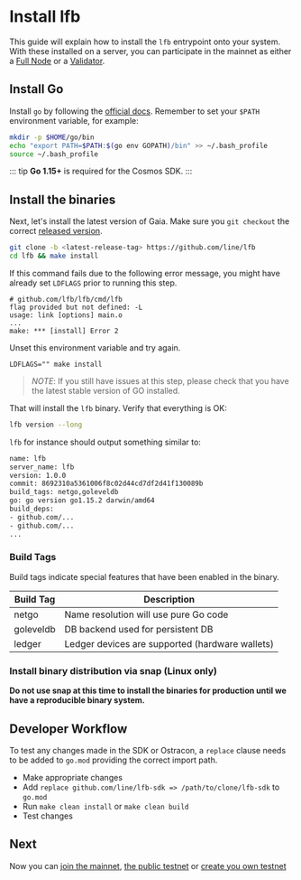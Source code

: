 <!--
order: 2
-->

# Install lfb

This guide will explain how to install the `lfb` entrypoint
onto your system. With these installed on a server, you can participate in the
mainnet as either a [Full Node](./join-mainnet.md) or a
[Validator](../validators/validator-setup.md).

## Install Go

Install `go` by following the [official docs](https://golang.org/doc/install).
Remember to set your `$PATH` environment variable, for example:

```bash
mkdir -p $HOME/go/bin
echo "export PATH=$PATH:$(go env GOPATH)/bin" >> ~/.bash_profile
source ~/.bash_profile
```

::: tip
**Go 1.15+** is required for the Cosmos SDK.
:::

## Install the binaries

Next, let's install the latest version of Gaia. Make sure you `git checkout` the
correct [released version](https://github.com/line/lfb/releases).

```bash
git clone -b <latest-release-tag> https://github.com/line/lfb
cd lfb && make install
```

If this command fails due to the following error message, you might have already set `LDFLAGS` prior to running this step.

```
# github.com/lfb/lfb/cmd/lfb
flag provided but not defined: -L
usage: link [options] main.o
...
make: *** [install] Error 2
```

Unset this environment variable and try again.

```
LDFLAGS="" make install
```

> _NOTE_: If you still have issues at this step, please check that you have the latest stable version of GO installed.

That will install the `lfb` binary. Verify that everything is OK:

```bash
lfb version --long
```

`lfb` for instance should output something similar to:

```bash
name: lfb
server_name: lfb
version: 1.0.0
commit: 8692310a5361006f8c02d44cd7df2d41f130089b
build_tags: netgo,goleveldb
go: go version go1.15.2 darwin/amd64
build_deps:
- github.com/...
- github.com/...
...
```

### Build Tags

Build tags indicate special features that have been enabled in the binary.

| Build Tag | Description                                     |
| --------- | ----------------------------------------------- |
| netgo     | Name resolution will use pure Go code           |
| goleveldb | DB backend used for persistent DB               |
| ledger    | Ledger devices are supported (hardware wallets) |

### Install binary distribution via snap (Linux only)

**Do not use snap at this time to install the binaries for production until we have a reproducible binary system.**

## Developer Workflow

To test any changes made in the SDK or Ostracon, a `replace` clause needs to be added to `go.mod` providing the correct import path.

- Make appropriate changes
- Add `replace github.com/line/lfb-sdk => /path/to/clone/lfb-sdk` to `go.mod`
- Run `make clean install` or `make clean build`
- Test changes

## Next

Now you can [join the mainnet](./join-mainnet.md), [the public testnet](./join-testnet.md) or [create you own testnet](./deploy-testnet.md)

